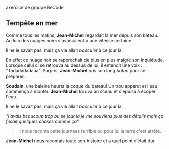 axercice de groupe BeCode
## Tempête en mer
Comme tous les matins, **Jean-Michel** regardait la mer depuis son bateau.
Au loin des nuages *noirs* s'avançaient à une vitesse certaine.

Il ne le savait pas, mais ça vie allait *basculer* à ce jour là. 

En effet ce nuage noir se rapprochait de plus en plus malgré son inquiétude.
Lorsque celui ci se retrouva au dessus de lui, il entendit une voix : "Tadadadadaaa".
Surpris, **Jean-Michel** pris son long _baton_ pour se préparer.

**Soudain**, une baleine heurta la coque du bateau!
Un trou apparut et l'eau commença à monter.
**Jean-Michel** trouva un sceau et s'épuisa à écoper l'eau.

Il ne le savait pas, mais ça vie allait *basculer* à ce jour là.


*"j'avais beaucoup trop bu se jour la je me souviens plus des détails mais ça fesait quelques choses comme ça"*
>Il nous raconta cette journées terrible ou pour lui la terre c'est arrêté.

**Jean-Michel** nous racontais toute son histoire et a quel point c'était dur.

